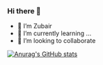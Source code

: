 ### Hi there 👋

- 🔭 I’m Zubair
- 🌱 I’m currently learning ...
- 👯 I’m looking to collaborate 

[![Anurag's GitHub stats](https://github-readme-stats.vercel.app/api?username=user2695)](https://github.com/anuraghazra/github-readme-stats)
<p align="center">
<src="https://github-readme-stats.vercel.app/api/top-langs/?username=user2695&layout=compact&custom_title=Most used languages by LOCs>

  </p>
